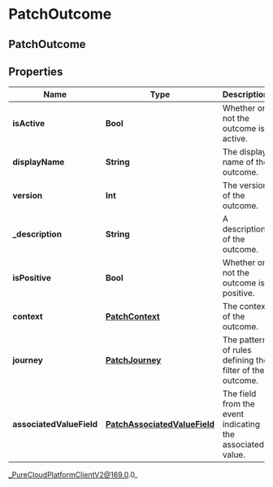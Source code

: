 # PatchOutcome

## PatchOutcome

## Properties

|Name | Type | Description | Notes|
|------------ | ------------- | ------------- | -------------|
| **isActive** | **Bool** | Whether or not the outcome is active. | [optional] |
| **displayName** | **String** | The display name of the outcome. | |
| **version** | **Int** | The version of the outcome. | [optional] |
| **_description** | **String** | A description of the outcome. | [optional] |
| **isPositive** | **Bool** | Whether or not the outcome is positive. | [optional] |
| **context** | [**PatchContext**](PatchContext) | The context of the outcome. | [optional] |
| **journey** | [**PatchJourney**](PatchJourney) | The pattern of rules defining the filter of the outcome. | [optional] |
| **associatedValueField** | [**PatchAssociatedValueField**](PatchAssociatedValueField) | The field from the event indicating the associated value. | [optional] |



_PureCloudPlatformClientV2@169.0.0_

